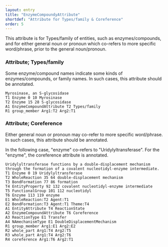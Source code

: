 ```yaml
---
layout: entry
title: "EnzymeCompoundyAttribute"
shortdef: "Attribute for Types/family & Coreference"
order: 5
---
```


This attribute is for Types/family of entities, such as enzymes/compounds, and for either general noun or pronoun which co-refers to more specific word/phrase, prior to the general noun/pronoun.

### Attribute; Types/family
Some enzyme/compound names indicate some kinds of enzymes/compounds, or family names. In such cases, this attribute should be annotated.

~~~ ann
Myrosinase, an S-glycosidase
T1 Enzyme 0 10 Myrosinase
T2 Enzyme 15 28 S-glycosidase
A1 EnzymeCompoundAttribute T2 Types/family
R1 group_member Arg1:T2 Arg2:T1
~~~

### Attribute; Coreference
Either general noun or pronoun may co-refer to more specific word/phrase. In such cases, this attribute should be annotated.

In the following case, "enzyme" co-refers to "Uridylyltransferase". For the "enzyme", the coreference attribute is annotated.

~~~ ann
Uridylyltransferase functions by a double-displacement mechanism through the formation of a covalent nucleotidyl-enzyme intermediate.
T1 Enzyme 0 19 Uridylyltransferase
T2 WholeReaction 35 64 double-displacement mechanism
T3 BondFormation 77 86 formation
T4 EntityProperty 92 132 covalent nucleotidyl-enzyme intermediate
T5 FunctionalGroup 101 112 nucleotidyl
T6 Enzyme 113 119 enzyme
E1 WholeReaction:T2 Agent:T1
E2 BondFormation:T3 Agent:T1 Theme:T4
A1 EntityAttribute T4 ReactionState
A2 EnzymeCompoundAttribute T6 Coreference
A3 ReactionType E1 Transfer
A4 NAmechanismType E1 DoubleDisplacementMechanism
R1 group_member Arg1:E1 Arg2:E2
R2 whole_part Arg1:T4 Arg2:T5
R3 whole_part Arg1:T4 Arg2:T6
R4 coreference Arg1:T6 Arg2:T1
~~~

